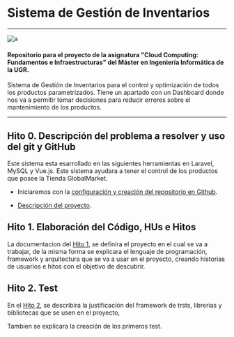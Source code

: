 # Sistema de Gestión de Inventarios
---
![a](https://github.com/MigueTimberland/Docs/PantallaInventario.png)

#### Repositorio para el proyecto de la asignatura "Cloud Computing: Fundamentos e Infraestructuras" del Máster en Ingeniería Informática de la UGR.

Sistema de Gestión de Inventarios para el control y optimización de todos los productos parametrizados.
Tiene un apartado con un Dashboard donde nos va a permitir tomar decisiones para reducir errores sobre el mantenimiento de los productos.
***

## Hito 0. Descripción del problema a resolver y uso del git y GitHub

Este sistema esta esarrollado en las siguientes herramientas en Laravel, MySQL y Vue.js.
Este sistema ayudara a tener el control de los productos que posee la Tienda GlobalMarket.

 - Iniciaremos con la [configuración y creación del repositorio en Github](https://github.com/MigueTimberland/inventory/Docs/Hito0_Configuracion.md).
 
 - [Descripción del proyecto](https://github.com/MigueTimberland/inventory/Docs/Hito0_Explicacion.md).

## Hito 1. Elaboración del Código, HUs e Hitos

La documentacion del [Hito 1](https://github.com/MigueTimberland/inventory/Docs/Hito1.md), se definira el proyecto en el cual se va a trabajar, de la misma forma se explicara el lenguaje de programación, framework y arquitectura que se va a usar en el proyecto, creando historias de usuarios e hitos con el objetivo de descubrir. 

## Hito 2. Test

En el [Hito 2](https://github.com/MigueTimberland/inventory/Docs/Hito2.md), se describira  la justificación del framework de trsts, librerias y bibliotecas que se usen en el proyecto, 

Tambien se explicara la creación de los primeros test.



